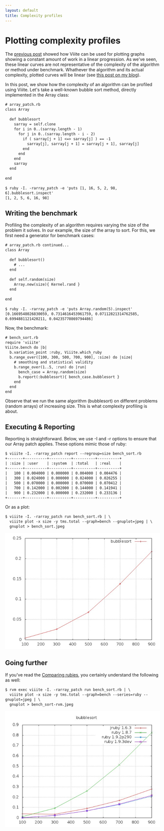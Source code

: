 ```yaml
---
layout: default
title: Complexity profiles
---
```

# Plotting complexity profiles

The [previous post](use-cases/linear-progressions) showed how Viiite can be used for plotting graphs showing a constant amount of work in a linear progression. As we've seen, these linear curves are not representative of the complexity of the algorithm or method under benchmark. Whathever the algorithm and its actual complexity, plotted curves will be linear (see [this post on my blog](http://www.revision-zero.org/benchmarking)).

In this post, we show how the complexity of an algorithm can be profiled using Viiite. Let's take a well-known bubble sort method, directly implemented in the Array class:

    # array_patch.rb
    class Array
    
      def bubblesort
        sarray = self.clone
        for i in 0..(sarray.length - 1)
          for j in 0..(sarray.length - i - 2)
            if ( sarray[j + 1] <=> sarray[j] ) == -1
              sarray[j], sarray[j + 1] = sarray[j + 1], sarray[j]
            end
          end
        end
        sarray
      end
    
    end

    $ ruby -I. -rarray_patch -e 'puts [1, 16, 5, 2, 98, 6].bubblesort.inspect'
    [1, 2, 5, 6, 16, 98]

## Writing the benchmark

Profiling the complexity of an algorithm requires varying the size of the problem it solves. In our example, the size of the array to sort. For this, we first need a generator for benchmark cases:

    # array_patch.rb continued...
    class Array
      
      def bubblesort() 
        # ... 
      end
      
      def self.random(size) 
        Array.new(size){ Kernel.rand }
      end
    
    end

    $ ruby -I. -rarray_patch -e 'puts Array.random(5).inspect'
    [0.1669548026830059, 0.7314616453961759, 0.07112821314762585, 0.6994881121420211, 0.04235770869794486]

Now, the benchmark:

    # bench_sort.rb
    require 'viiite'
    Viiite.bench do |b|
      b.variation_point :ruby, Viiite.which_ruby
      b.range_over([100, 300, 500, 700, 900], :size) do |size|
        # smoothing and statistical validity 
        b.range_over(1..5, :run) do |run|
          bench_case = Array.random(size)
          b.report(:bubblesort){ bench_case.bubblesort }
        end
      end
    end

Observe that we run the same algorithm (bubblesort) on different problems (random arrays) of increasing size. This is what complexity profiling is about.

## Executing & Reporting

Reporting is straightforward. Below, we use -I and -r options to ensure that our Array patch applies. These options mimic those of ruby:

    $ viiite -I. -rarray_patch report --regroup=size bench_sort.rb
    +-------+----------+----------+----------+----------+
    | :size | :user    | :system  | :total   | :real    |
    +-------+----------+----------+----------+----------+
    |   100 | 0.004000 | 0.000000 | 0.004000 | 0.004476 |
    |   300 | 0.024000 | 0.000000 | 0.024000 | 0.026255 |
    |   500 | 0.070000 | 0.000000 | 0.070000 | 0.070412 |
    |   700 | 0.142000 | 0.002000 | 0.144000 | 0.141941 |
    |   900 | 0.232000 | 0.000000 | 0.232000 | 0.233136 |
    +-------+----------+----------+----------+----------+

Or as a plot:

    $ viiite -I. -rarray_patch run bench_sort.rb | \
      viiite plot -x size -y tms.total --graph=bench --gnuplot=jpeg | \
      gnuplot > bench_sort.jpeg

![Plotting a complexity profile](images/bench_sort.jpeg)

## Going further

If you've read the [Comparing rubies](use-cases/comparing-rubies), you certainly understand the following as well:

    $ rvm exec viiite -I. -rarray_patch run bench_sort.rb | \
      viiite plot -x size -y tms.total --graph=bench --series=ruby --gnuplot=jpeg | \
      gnuplot > bench_sort-rvm.jpeg

![Plotting a complexity profile](images/bench_sort-rvm.jpeg)

